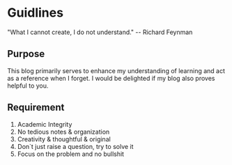 # Guidlines

"What I cannot create, I do not understand." -- Richard Feynman

## Purpose

This blog primarily serves to enhance my understanding of learning and act as a reference when I forget. I would be delighted if my blog also proves helpful to you.

## Requirement
1. Academic Integrity
2. No tedious notes & organization
3. Creativity & thoughtful & original
4. Don`t just raise a question, try to solve it
5. Focus on the problem and no bullshit